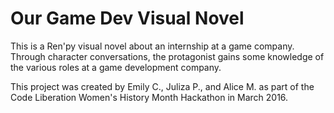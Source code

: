 # Our Game Dev Visual Novel

This is a Ren'py visual novel about an internship at a game company. Through character conversations, the protagonist gains some knowledge of the various roles at a game development company.

This project was created by Emily C., Juliza P., and Alice M. as part of the Code Liberation Women's History Month Hackathon in March 2016.
